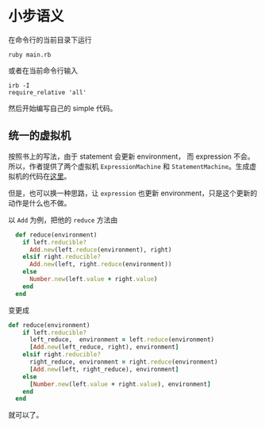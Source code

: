 # 小步语义

在命令行的当前目录下运行

```shell
ruby main.rb
```

或者在当前命令行输入

```shell
irb -I
require_relative 'all'
```

然后开始编写自己的 simple 代码。

## 统一的虚拟机

按照书上的写法，由于 statement 会更新 environment， 而 expression 不会。所以，作者提供了两个虚拟机 `ExpressionMachine` 和 `StatementMachine`。生成虚拟机的代码在[这里](https://github.com/tomstuart/computationbook/blob/master/the_meaning_of_programs/small_step/machine.rb)。

但是，也可以换一种思路，让 `expression` 也更新 environment，只是这个更新的动作是什么也不做。

以 `Add` 为例，把他的 `reduce` 方法由

```ruby
  def reduce(environment)
    if left.reducible?
      Add.new(left.reduce(environment), right)
    elsif right.reducible?
      Add.new(left, right.reduce(environment))
    else
      Number.new(left.value + right.value)
    end
  end
```

变更成

```ruby
def reduce(environment)
    if left.reducible?
      left_reduce,  environment = left.reduce(environment)
      [Add.new(left_reduce, right), environment]
    elsif right.reducible?
      right_reduce, environment = right.reduce(environment)
      [Add.new(left, right_reduce), environment]
    else
      [Number.new(left.value + right.value), environment]
    end
  end
```

就可以了。
